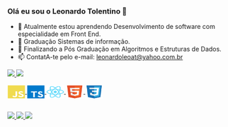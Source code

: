 ### Olá eu sou o Leonardo Tolentino 👋

- 🌱 Atualmente estou aprendendo Desenvolvimento de software com especialidade em Front End.
- 🌱 Graduação Sistemas de informação.
- 🌱 Finalizando a Pós Graduação em Algoritmos e Estruturas de Dados.
- 📫 ContatA-te pelo e-mail: leonardoleoat@yahoo.com.br


<div>
  <a href="https://github.com/leonardoatolentino">
  <img height="180em" src="https://github-readme-stats.vercel.app/api?username=leonardoatolentino&show_icons=true&theme=dracula&include_all_commits=true&count_private=true"/>
  <img height="180em" src="https://github-readme-stats.vercel.app/api/top-langs/?username=leonardoatolentino&layout=compact&langs_count=7&theme=dracula"/>
</div>

<div style="display: inline_block"><br>
  <img align="center" alt="leo-Js" height="30" width="40" src="https://raw.githubusercontent.com/devicons/devicon/master/icons/javascript/javascript-plain.svg">
  <img align="center" alt="leo-Ts" height="30" width="40" src="https://raw.githubusercontent.com/devicons/devicon/master/icons/typescript/typescript-plain.svg">
  <img align="center" alt="leo-React" height="30" width="40" src="https://raw.githubusercontent.com/devicons/devicon/master/icons/react/react-original.svg">
  <img align="center" alt="leo-HTML" height="30" width="40" src="https://raw.githubusercontent.com/devicons/devicon/master/icons/html5/html5-original.svg">
  <img align="center" alt="leo-CSS" height="30" width="40" src="https://raw.githubusercontent.com/devicons/devicon/master/icons/css3/css3-original.svg">


 </div>
  
  ##
 
<div> 
   <a href="https://t.me/leonardotolentino" target="_blank">
      <img src="https://img.shields.io/badge/Telegram-2CA5E0?style=for-the-badge&logo=telegram&logoColor=white" target="_blank">
   </a>

   <a href="https://discord.gg/leonardotolentino#9507" target="_blank">
     <img src="https://img.shields.io/badge/Discord-7289DA?style=for-the-badge&logo=discord&logoColor=white" target="_blank">
   </a> 

  <a href="https://www.linkedin.com/in/leonardo-tolentino-218118213/" target="_blank">
    <img src="https://img.shields.io/badge/-LinkedIn-%230077B5?style=for-the-badge&logo=linkedin&logoColor=white" target="_blank">
   </a> 
 
  
 
</div>
